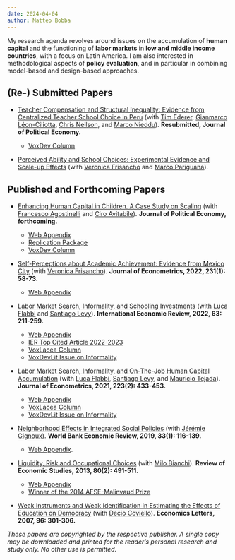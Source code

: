 ```yaml
---
date: 2024-04-04
author: Matteo Bobba
---
```


My research agenda revolves around issues on the accumulation of **human capital** and the functioning of **labor markets** in **low and middle income countries**, with a focus on Latin America. I am also interested in methodological aspects of **policy evaluation**, and in particular in combining model-based and design-based approaches. 


## (Re-) Submitted Papers

- [Teacher Compensation and Structural Inequality: Evidence from Centralized Teacher School Choice in Peru](/BELNN_March2024.pdf) (with [Tim Ederer](https://sites.google.com/view/tim-ederer), [Gianmarco Léon-Ciliotta](https://sites.google.com/site/gianmarcoleon/), [Chris Neilson](https://christopherneilson.github.io/), and [Marco Nieddu](https://www.marconieddu.net/)).
**Resubmitted, Journal of Political Economy.** 
    - [VoxDev Column](https://voxdev.org/topic/education/how-teacher-wage-policies-help-reduce-urban-rural-achievement-gaps-evidence-peru)

- [Perceived Ability and School Choices: Experimental Evidence and Scale-up Effects](/BFP_July2024.pdf) (with [Veronica Frisancho](https://veronicafrisancho.net/) and [Marco Pariguana](https://www.marcopariguana.com/)). 


## Published and Forthcoming Papers

- [Enhancing Human Capital in Children. A Case Study on Scaling](/AAB_jpe2024.pdf) (with [Francesco Agostinelli](https://www.francesco-agostinelli.com/) and [Ciro Avitabile](https://sites.google.com/site/avitabileciro)).
**Journal of Political Economy, forthcoming.** 
    - [Web Appendix](/AAB_appendix.pdf)
    - [Replication Package](https://dataverse.harvard.edu/dataset.xhtml?persistentId=doi:10.7910/DVN/TOTKSS)
    - [VoxDev Column](https://voxdev.org/topic/education/how-scale-child-development-programmes)

- [Self-Perceptions about Academic Achievement: Evidence from Mexico City](/BF_joe2022.pdf) (with [Veronica Frisancho](https://veronicafrisancho.net/)). 
**Journal of Econometrics, 2022, 231(1): 58-73.** 
    - [Web Appendix](/BF_appendix.pdf)

- [Labor Market Search, Informality, and Schooling Investments](/BFL_ier2022.pdf) (with [Luca Flabbi](https://sites.google.com/site/lucaflabbi/) and [Santiago Levy](https://www.brookings.edu/people/santiago-levy/)).
**International Economic Review, 2022, 63: 211-259.** 
    - [Web Appendix](/BFL_appendix.pdf)
    - [IER Top Cited Article 2022-2023](/Top_Cited_Article.pdf)
    - [VoxLacea Column](https://vox.lacea.org/?q=blog/reforming_labor_markets)
    - [VoxDevLit Issue on Informality](https://voxdev.org/voxdevlit/informality)

- [Labor Market Search, Informality, and On-The-Job Human Capital Accumulation](/BFLT_joe2021.pdf) (with [Luca Flabbi](https://sites.google.com/site/lucaflabbi/), [Santiago Levy](https://www.brookings.edu/people/santiago-levy/), and [Mauricio Tejada](https://mauriciotejada.com/)).
**Journal of Econometrics, 2021, 223(2): 433-453.** 
    - [Web Appendix](/BFLT_appendix.pdf)
    - [VoxLacea Column](https://vox.lacea.org/?q=blog/reforming_labor_markets)
    - [VoxDevLit Issue on Informality](https://voxdev.org/voxdevlit/informality)

- [Neighborhood Effects in Integrated Social Policies](/BG_wber2019.pdf) (with [Jérémie Gignoux](https://www.parisschoolofeconomics.eu/en/gignoux-jeremie/)). **World Bank Economic Review, 2019, 33(1): 116-139.** 
    - [Web Appendix](/BG_appendix.pdf).

- [Liquidity, Risk and Occupational Choices](/BB_res2013.pdf) (with [Milo Bianchi](https://sites.google.com/site/bianchimilo/)). **Review of Economic Studies, 2013, 80(2): 491-511.** 
    - [Web Appendix](/BB_appendix.pdf)
    - [Winner of the 2014 AFSE-Malinvaud Prize](https://www.afse.fr/en/prix/le-prix-edmond-malinvaud-500012)

- [Weak Instruments and Weak Identification in Estimating the Effects of Education on Democracy](/BC_el2007.pdf) (with [Decio Coviello](https://www.hec.ca/en/profs/decio.coviello.html)).
**Economics Letters, 2007, 96: 301-306.**

*These papers are copyrighted by the respective publisher. A single copy may be downloaded and printed for the reader’s personal research and study only. No other use is permitted.*
